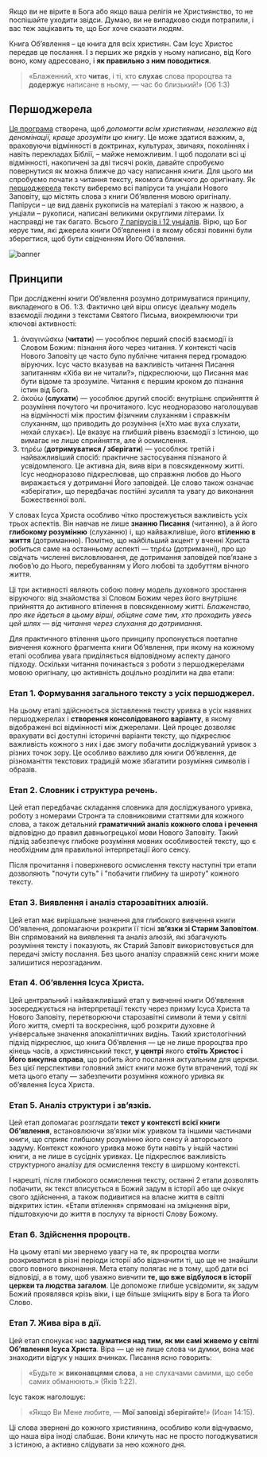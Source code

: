 Якщо ви не вірите в Бога або якщо ваша релігія не Християнство, то не поспішайте уходити звідси. Думаю, ви не випадково сюди потрапили, і вас теж зацікавить те, що Бог хоче сказати людям.

Книга Об’явлення – це книга для всіх християн. Сам Ісус Христос передав це послання. І з перших же рядків у ньому написано, від Кого воно, кому адресовано, і **як правильно з ним поводитися**.

> «Блаженний, хто **читає**, і ті, хто **слухає** слова пророцтва та **додержує** написане в ньому, — час бо близький!» (Об 1:3)

## Першоджерела

[Ця програма](data:about) створена, щоб *допомогти всім християнам, незалежно від деномінації, краще зрозуміти цю книгу*. Це може здатися важким, а, враховуючи відмінності в доктринах, культурах, звичаях, поколіннях і навіть перекладах Біблії, – майже неможливим. І щоб подолати всі ці відмінності, накопичені за дві тисячі років, давайте спробуємо повернутися як можна ближче до часу написання книги. Для цього ми спробуємо почати з читання тексту, якомога ближчого до оригіналу. Як [першоджерела](data:sources) тексту виберемо всі папіруси та унціали Нового Заповіту, що містять слова з книги Об’явлення мовою оригіналу. Папіруси – це вид давніх рукописів на матеріалі з такою ж назвою, а унціали – рукописи, написані великими округлими літерами. Їх насправді не так багато. Всього [7 папірусів і 12 унціалів](https://en.wikipedia.org/wiki/Biblical_manuscript). Вірю, що Бог керує тим, які джерела книги Об’явлення і в якому обсязі повинні були зберегтися, щоб бути свідченням Його Об’явлення.

![banner](resource:assets/images/Topics/banner_preface.png)

## Принципи

При дослідженні книги Об’явлення розумно дотримуватися принципу, викладеного в Об. 1:3. Фактично цей вірш описує ідеальну модель взаємодії людини з текстами Святого Письма, виокремлюючи три ключові активності:

1. ἀναγινώσκω (**читати**) — уособлює перший спосіб взаємодії із Словом Божим: пізнання його через читання. У контексті часів Нового Заповіту це часто було публічне читання перед громадою віруючих. Ісус часто вказував на важливість читання Писання запитанням «Хіба ви не читали?», підкреслюючи, що Писання має бути відоме та зрозуміле. Читання є першим кроком до пізнання істин від Бога.
2. ἀκούω (**слухати**) — уособлює другий спосіб: внутрішнє сприйняття й розуміння почутого чи прочитаного. Ісус неодноразово наголошував на відмінності між простим фізичним слуханням і справжнім слуханням, що приводить до розуміння («Хто має вуха слухати, нехай слухає»). Це вказує на глибший рівень взаємодії з Істиною, що вимагає не лише сприйняття, але й осмислення.
3. τηρέω (**дотримуватися / зберігати**) — уособлює третій і найважливіший спосіб: практичне застосування пізнаного й усвідомленого. Це активна дія, вияв віри в повсякденному житті. Ісус неодноразово підкреслював, що справжня любов до Нього виражається у дотриманні Його заповідей. Це слово також означає «зберігати», що передбачає постійні зусилля та увагу до виконання Божественної волі.

У словах Ісуса Христа особливо чітко простежується важливість усіх трьох аспектів. Він навчав не лише **знанню Писання** (читанню), а й його **глибокому розумінню** (слуханню) і, що найважливіше, його **втіленню в життя** (дотриманню). Помітно, що найбільший акцент у вченні Христа робиться саме на останньому аспекті — τηρέω (дотриманні), про що свідчать численні висловлювання, де дотримання заповідей пов’язане з любов’ю до Нього, перебуванням у Його любові та здобуттям вічного життя.

Ці три активності являють собою повну модель духовного зростання віруючого: від знайомства зі Словом Божим через його внутрішнє прийняття до активного втілення в повсякденному житті. *Блаженство, про яке йдеться в цьому вірші, обіцяне саме тим, хто проходить увесь цей шлях — від читання через слухання до дотримання.*

Для практичного втілення цього принципу пропонується поетапне вивчення кожного фрагмента книги Об’явлення, при якому на кожному етапі особлива увага приділяється відповідному аспекту даного підходу. Оскільки читання починається з роботи з першоджерелами мовою оригіналу, цю активність доцільно розділити на два етапи:

### Етап 1. Формування загального тексту з усіх першоджерел.

На цьому етапі здійснюється зіставлення тексту уривка в усіх наявних першоджерелах і **створення консолідованого варіанту**, в якому відображені всі відмінності між джерелами. Цей процес дозволяє врахувати всі доступні історичні варіанти тексту, що підкреслює важливість кожного з них і дає змогу побачити досліджуваний уривок з різних точок зору. Це особливо важливо для книги Об’явлення, де різноманіття текстових традицій може збагатити розуміння символів і образів.

### Етап 2. Словник і структура речень.

Цей етап передбачає складання словника для досліджуваного уривка, роботу з номерами Стронга та словниковими статтями для кожного слова, а також детальний **граматичний аналіз кожного слова і речення** відповідно до правил давньогрецької мови Нового Заповіту. Такий підхід забезпечує глибоке розуміння мовних особливостей тексту, що є необхідним для правильної інтерпретації його сенсу.

Після прочитання і поверхневого осмислення тексту наступні три етапи дозволяють "почути суть" і "побачити глибину та широту" кожного тексту.

### Етап 3. Виявлення і аналіз старозавітних алюзій.

Цей етап має вирішальне значення для глибокого вивчення книги Об’явлення, допомагаючи розкрити її тісні **зв’язки зі Старим Заповітом**. Він спрямований на виявлення та аналіз алюзій, які збагачують розуміння тексту і показують, як Старий Заповіт використовується для передачі змісту послання. Без цього аналізу справжній сенс книги може залишитися нерозгаданим.

### Етап 4. Об’явлення Ісуса Христа.

Цей центральний і найважливіший етап у вивченні книги Об’явлення зосереджується на інтерпретації тексту через призму Ісуса Христа та Нового Заповіту, перетворюючи старозавітні символи й теми у світлі Його життя, смерті та воскресіння, щоб розкрити духовне й універсальне значення апокаліптичних видінь. Такий христологічний підхід підкреслює, що книга Об’явлення — це не лише пророцтва про кінець часів, а християнський текст, **у центрі** якого **стоїть Христос і Його викупна справа**, що робить його послання актуальним для церкви. Без цієї перспективи головний зміст книги може бути втрачений, тоді як мета цього етапу — забезпечити розуміння кожного уривка як об’явлення Ісуса Христа.

### Етап 5. Аналіз структури і зв’язків.

Цей етап допомагає розглядати **текст у контексті всієї книги Об’явлення**, встановлюючи зв’язки між уривком та іншими частинами книги, що сприяє глибшому розумінню його сенсу й авторського задуму. Контекст кожного уривка може бути навіть у іншій частині книги, а не лише в сусідніх уривках. Це підкреслює важливість структурного аналізу для осмислення тексту в ширшому контексті.

І нарешті, після глибокого осмислення тексту, останні 2 етапи дозволять побачити, як текст вписується в Божий задум в історії або ще очікує свого здійснення, а також подивитися на власне життя в світлі відкритих істин. «Етапи втілення» спрямовані на зміцнення віри, підштовхуючи до життя в послуху та вірності Слову Божому.

### Етап 6. Здійснення пророцтв.

На цьому етапі ми звернемо увагу на те, як пророцтва могли розкриватися в різні періоди історії або відзначити ті, що ще не знайшли свого повного виконання. Мета етапу полягає не в тому, щоб дати всі відповіді, а в тому, щоб уважно вивчити **те, що вже відбулося в історії церкви та людства загалом**. Це допоможе глибше усвідомити, як задум Божий проявлявся крізь віки, і ще більше зміцнить віру в Бога та Його Слово.

### Етап 7. Жива віра в дії.

Цей етап спонукає нас **задуматися над тим, як ми самі живемо у світлі Об’явлення Ісуса Христа**. Віра — це не лише слова чи думки, вона має знаходити відгук у наших вчинках. Писання ясно говорить:

> «Будьте ж **виконавцями слова**, а не слухачами самими, що себе самих обманюють.» (Яків 1:22).

Ісус також наголошує:

> «Якщо Ви Мене любите, — **Мої заповіді зберігайте**!» (Иоан 14:15).

Ці слова звернені до кожного християнина, особливо коли відчуваємо, що наша віра іноді слабшає. Вони кличуть нас не просто погоджуватися з істиною, а активно слідувати за нею кожного дня.

